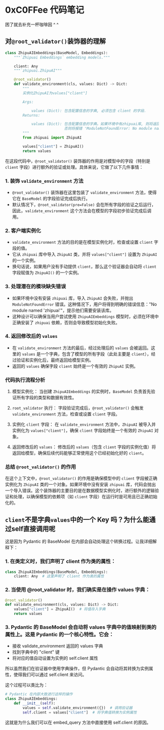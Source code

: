 # 0xC0FFee 代码笔记

困了就去补充一杯咖啡因 ^ ^

## 对`@root_validator()`装饰器的理解

```python
class ZhipuAIEmbeddings(BaseModel, Embeddings):
    """`Zhipuai Embeddings` embedding models."""

    client: Any
    """`zhipuai.ZhipuAI"""

    @root_validator()
    def validate_environment(cls, values: Dict) -> Dict:
        """
        实例化ZhipuAI为values["client"]

        Args:

            values (Dict): 包含配置信息的字典, 必须包含 client 的字段.
        Returns:

            values (Dict): 包含配置信息的字典。如果环境中有zhipuai库, 则将返回实例化的ZhipuAI类
                           否则将报错 'ModuleNotFoundError: No module named 'zhipuai''.
        """
        from zhipuai import ZhipuAI

        values["client"] = ZhipuAI()
        return values

```

在这段代码中，`@root_validator()` 装饰器的作用是对模型中的字段（特别是 `client` 字段）进行额外的验证或处理。具体来说，它做了以下几件事情：

### 1. 装饰 `validate_environment` 方法

* `@root_validator()` 装饰器在这里包装了 `validate_environment` 方法，使得它在 `BaseModel` 的字段验证完成后执行。
* 默认情况下，`@root_validator(pre=False)` 会在所有字段的验证之后运行，因此，`validate_environment` 这个方法会在模型的字段初步验证完成后调用。

### 2. 客户端实例化

* `validate_environment` 方法的目的是在模型实例化时，检查或设置 `client` 字段的值。
* 它从 `zhipuai` 库中导入 `ZhipuAI` 类，并将 `values["client"]` 设置为 `ZhipuAI` 的一个实例。
* 换句话说，如果用户没有手动提供 `client`，那么这个验证器会自动将 `client` 字段赋值为 `ZhipuAI()` 的一个实例。

### 3. 处理潜在的模块缺失错误

* 如果环境中没有安装 `zhipuai` 库，导入 `ZhipuAI` 会失败，并抛出 `ModuleNotFoundError` 错误。这种情况下，用户将得到明确的错误信息："No module named 'zhipuai'"，提示他们需要安装该库。
* 这种设计可以确保当用户尝试使用 `ZhipuAIEmbeddings` 模型时，必须在环境中正确安装了 `zhipuai` 依赖，否则会导致模型初始化失败。

### 4. 返回修改后的 `values`

* 在 `validate_environment` 方法的最后，经过处理后的 `values` 会被返回。这里的 `values` 是一个字典，包含了模型的所有字段（此处主要是 `client`），经过验证和实例化后，最终返回给模型实例。
* 返回的 `values` 确保字段 `client` 始终是一个有效的 `ZhipuAI` 实例。

### 代码执行流程分析

1. 模型实例化：
   当创建 `ZhipuAIEmbeddings` 的实例时，`BaseModel` 负责首先验证所有字段的类型和数据有效性。

2. `root_validator` 执行：
   字段验证完成后，`@root_validator()` 会触发 `validate_environment` 方法，检查或设置 `client` 字段。

3. 实例化 `client` 字段：
   在 `validate_environment` 方法中，`ZhipuAI` 被导入并实例化为 `values["client"]`，确保 `client` 字段始终是一个有效的 `ZhipuAI` 对象。

4. 返回修改后的 `values`：
   修改后的 `values`（包含 `client` 字段的实例化值）将返回给模型，确保后续代码能够正常使用这个已经初始化好的 `client`。

### 总结 `@root_validator()` 的作用

在这个上下文中，`@root_validator()` 的作用是确保模型中的 `client` 字段被正确实例化为 `ZhipuAI` 类的一个对象。如果环境中没有安装 `zhipuai` 库，代码会抛出一个导入错误。这个装饰器的主要目的是在数据模型实例化时，进行额外的逻辑验证和处理，以确保模型的依赖项（如 `client` 字段）在运行时是可用且已正确初始化的。

## `client`不是字典`values`中的一个 Key 吗？为什么能通过self直接调用呢

这是因为 Pydantic 的 BaseModel 在内部会自动处理这个转换过程。让我详细解释下：

### 1. 在类定义时，我们声明了 client 作为类的属性：

```python
class ZhipuAIEmbeddings(BaseModel, Embeddings):
    client: Any  # 这里声明了 client 作为类的属性
```

### 2. 当使用 @root_validator 时，我们确实是在操作 values 字典：

```python
@root_validator()
def validate_environment(cls, values: Dict) -> Dict:
    values["client"] = ZhipuAI()  # 将值存入字典
    return values
```

### 3. Pydantic 的 BaseModel 会自动将 values 字典中的值映射到类的属性上。这是 Pydantic 的一个核心特性。它会：

* 接收 validate_environment 返回的 values 字典
* 找到字典中的 "client" 键
* 将对应的值自动设置为实例的 self.client 属性

所以虽然我们在验证器中使用字典操作，但 Pydantic 会自动将其转换为实例属性，使得我们可以通过 self.client 来访问。

这个过程可以类比为：

```python
# Pydantic 在内部大致进行这样的操作
class ZhipuAIEmbeddings:
    def __init__(self):
        values = self.validate_environment({})  # 调用验证器
        self.client = values["client"]  # 将字典值转换为实例属性
```

这就是为什么我们可以在 embed_query 方法中直接使用 self.client 的原因。
